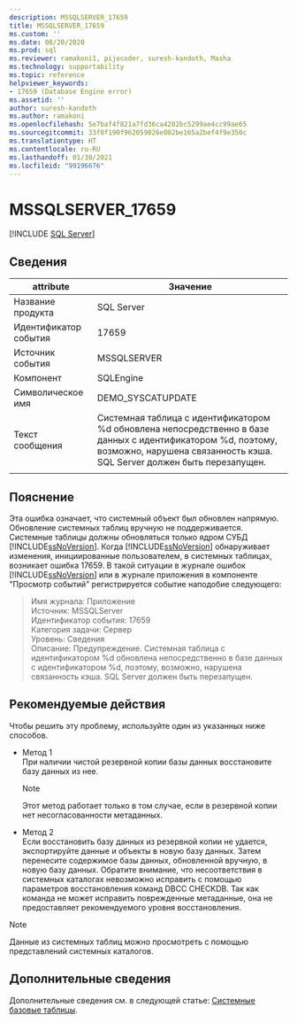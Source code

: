 ```yaml
---
description: MSSQLSERVER_17659
title: MSSQLSERVER_17659
ms.custom: ''
ms.date: 08/20/2020
ms.prod: sql
ms.reviewer: ramakoni1, pijocoder, suresh-kandoth, Masha
ms.technology: supportability
ms.topic: reference
helpviewer_keywords:
- 17659 (Database Engine error)
ms.assetid: ''
author: suresh-kandoth
ms.author: ramakoni
ms.openlocfilehash: 5e7baf4f821a7fd36ca4202bc5299ae4cc99ae65
ms.sourcegitcommit: 33f0f190f962059826e002be165a2bef4f9e350c
ms.translationtype: HT
ms.contentlocale: ru-RU
ms.lasthandoff: 01/30/2021
ms.locfileid: "99196676"
---
```

# <a name="mssqlserver_17659"></a>MSSQLSERVER_17659
 [!INCLUDE [SQL Server](../../includes/applies-to-version/sqlserver.md)]

## <a name="details"></a>Сведения

|attribute|Значение|
|---|---|
|Название продукта|SQL Server|
|Идентификатор события|17659|
|Источник события|MSSQLSERVER|
|Компонент|SQLEngine|
|Символическое имя|DEMO_SYSCATUPDATE|
|Текст сообщения|Системная таблица с идентификатором \%d обновлена непосредственно в базе данных с идентификатором \%d, поэтому, возможно, нарушена связанность кэша. <br/> SQL Server должен быть перезапущен.|
||

## <a name="explanation"></a>Пояснение

Эта ошибка означает, что системный объект был обновлен напрямую. Обновление системных таблиц вручную не поддерживается. Системные таблицы должны обновляться только ядром СУБД [!INCLUDE[ssNoVersion](../../includes/ssnoversion-md.md)]. Когда [!INCLUDE[ssNoVersion](../../includes/ssnoversion-md.md)] обнаруживает изменения, инициированные пользователем, в системных таблицах, возникает ошибка 17659. В такой ситуации в журнале ошибок [!INCLUDE[ssNoVersion](../../includes/ssnoversion-md.md)] или в журнале приложения в компоненте "Просмотр событий" регистрируется событие наподобие следующего:

> Имя журнала: Приложение  
Источник: MSSQLServer  
Идентификатор события: 17659  
Категория задачи: Сервер  
Уровень: Сведения  
Описание: Предупреждение. Системная таблица с идентификатором \%d обновлена непосредственно в базе данных с идентификатором %d, поэтому, возможно, нарушена связанность кэша. SQL Server должен быть перезапущен.

## <a name="user-action"></a>Рекомендуемые действия

Чтобы решить эту проблему, используйте один из указанных ниже способов.

- Метод 1  
    При наличии чистой резервной копии базы данных восстановите базу данных из нее.  
    > [!NOTE]
    > Этот метод работает только в том случае, если в резервной копии нет несогласованности метаданных.  

- Метод 2  
    Если восстановить базу данных из резервной копии не удается, экспортируйте данные и объекты в новую базу данных. Затем перенесите содержимое базы данных, обновленной вручную, в новую базу данных. Обратите внимание, что несоответствия в системных каталогах невозможно исправить с помощью параметров восстановления команд DBCC CHECKDB. Так как команда не может исправить поврежденные метаданные, она не предоставляет рекомендуемого уровня восстановления.

> [!NOTE]
> Данные из системных таблиц можно просмотреть с помощью представлений системных каталогов.

## <a name="more-information"></a>Дополнительные сведения

Дополнительные сведения см. в следующей статье: [Системные базовые таблицы](../system-tables/system-base-tables.md).